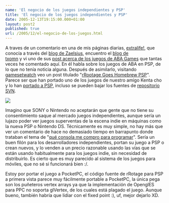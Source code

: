 ```yaml
---
name: 'El negocio de los juegos independientes y PSP'
title: 'El negocio de los juegos independientes y PSP'
date: 2005-12-13T19:15:00.000+01:00
layout: post2
published: true
url: /2005/12/el-negocio-de-los-juegos.html
---
```


A traves de un comentario en una de mis páginas diarias, [extralife!](http://www.zonalibre.org/blog/dondepre/), que conocía a través del [blog de Zaelsius](http://zitronensaft.blogspot.com/), encuentro el [blog de  
txomn](http://crapofthenet.blogspot.com/) y vi uno de sus [post acerca de los juegos de ABA Games](http://crapofthenet.blogspot.com/2005/12/matamarcianos-retrovectoriales.html) que tantas veces he comentado aquí. En él habla sobre los juegos de ABA en PSP, de lo que no tenía noticia alguna. Después de asimilarlo, visitando [gamesetwatch](http://www.gamesetwatch.com/) veo un post titulado "[rRootage Goes Homebrew PSP](http://www.gamesetwatch.com/2005/12/rrootage_goes_homebrew_psp.php)". Parece ser que han portado uno de los juegos de nuestro amigo Kenta cho y lo han [portado a PSP](http://forums.ps2dev.org/viewtopic.php?t=4301), incluso se pueden bajar los fuentes de [repositorio SVN](svn://svn.pspdev.org/pspware/trunk/rRootage).  
  
[![](http://psp.jim.sh/mrbrown/rRootage-1.png)](http://psp.jim.sh/mrbrown/rRootage-1.png)  
  
Imagino que SONY o Nintendo no aceptarán que gente que no tiene su consentimiento saque al mercado juegos independientes, aunque sería un lujazo poder ver juegos superventas de la escena indie en máquinas como la nueva PSP o Nintendo DS. Técnicamente es muy simple, no hay más que ver un comentario de hace no demasiado tiempo en barrapunto donde trataban el tema de "[qué consola me compro para programar](http://barrapunto.com/article.pl?sid=05/12/11/0046218&mode=thread&threshold=-1)". Sería un buen filón para los desarrolladores independientes, portan su juego a PSP o crean nuevos, y lo venden a un precio razonable usando las vías que se están usando habitualmente para los juegos indie, sin necesidad de distribuirlo. Es cierto que es muy parecido al sistema de los juegos para móviles, que no sé si funcionará bien :/.  
  
Estoy por portar el juego a PocketPC, el código fuente de rRotage para PSP a primera vista parece muy fácilmente portable a PocketPC, la única pega son los puñeteros vertex arrays ya que la implementación de OpenglES para PPC no soporta glVertex, de los cuales está plagado el juego. Aunque bueno, también habría que lidiar con el fixed point :), uf, mejor dejarlo XD.